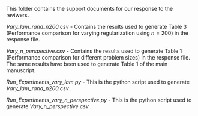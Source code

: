 This folder contains the support documents for our response to the reviwers.

*Vary_lam_rand_n200.csv* - Contains the results used to generate Table 3 (Performance comparison for varying regularization using $n=200$) in the response file.

*Vary_n_perspective.csv* - Contains the results used to generate Table 1 (Performance comparison for different problem sizes) in the response file. The same results have been used to generate Table 1 of the main manuscript.

*Run_Experiments_vary_lam.py*  - This is the python script used to generate *Vary_lam_rand_n200.csv* .

*Run_Experiments_vary_n_perspective.py*  - This is the python script used to generate *Vary_n_perspective.csv* .
